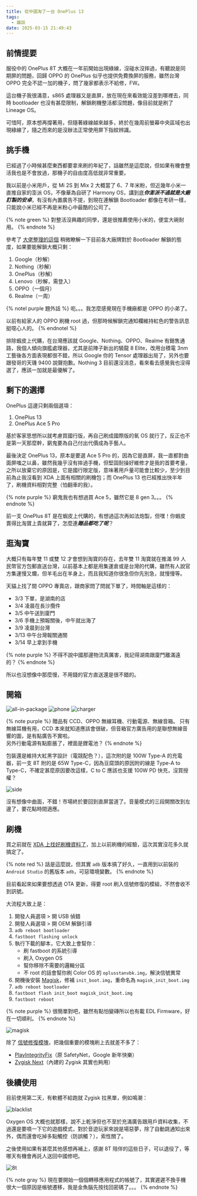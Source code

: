 ```yaml
---
title: 從中國淘了一台 OnePlus 13
tags:
  - 雜談
date: 2025-03-15 21:49:43
---
```



## 前情提要

服役中的 OnePlus 8T 大概在一年前開始出現綠線，沒碰水沒摔過，有聽說是同期屏的問題，回歸 OPPO 的 OnePlus 似乎也提供免費換屏的服務，雖然台灣 OPPO 完全不認一加的機子，問了幾家都表示不給修，FW。

這台機子我很滿意，s865 處理器又是直屏，放在現在來看效能沒差到哪裡去，同時 bootloader 也沒有甚麼限制，解鎖刷機整活都沒問題，像目前就是刷了 Lineage OS。

可惜阿，原本想再撐著用，但隨著綠線越來越多，終於在幾周前螢幕中央區域也出現綠線了，隨之而來的是沒辦法正常使用屏下指紋辨識。

## 挑手機

已經過了小時候甚麼東西都要拿來刷的年紀了，話雖然是這麼說，但如果有機會整活我也是不會放過，那機子的自由度高低就非常重要。

我以前是小米用戶，從 Mi 2S 到 Mix 2 大概當了 6、7 年米粉，但近幾年小米一直推自家的澎派 OS，不像華為自研了 Harmony OS，講到底***你澎派不過就是大廠訂製的安卓***，有沒有內置廣告不提，到現在連解鎖 Bootloader 都像在考研一樣，只能說小米已經不再是米粉心中最酷的公司了。

{% note green %}
對整活沒興趣的同學，還是很推薦使用小米的，便宜大碗耐用。
{% endnote %}

參考了 [大佬整理的這個](https://khwang9883.github.io/MobileModels/misc/bootloader-kernel-source.html) 稍微瞭解一下目前各大廠牌對於 Bootloader 解鎖的態度，如果要能解鎖大概只剩：

1. Google（秒解）
2. Nothing（秒解）
3. OnePlus（秒解）
4. Lenovo（秒解，需登入）
5. OPPO（一個月）
6. Realme（一周）

{% notel purple 題外話 %}
呃。。。我怎麼感覺現在手機廠都是 OPPO 的小弟了。

以前有給家人的 OPPO 刷機 root 過，但那時候解鎖完通知欄維持紅色的警告訊息挺噁心人的。
{% endnotel %}

排除蝦皮上代購，在台灣應該就 Google、Nothing、OPPO、Realme 有銷售通路，我個人傾向旗艦處理器，尤其是前陣子新出的驍龍 8 Elite，改用台積電 3nm 工藝後各方面表現都很不錯，所以 Google 你的 Tensor 處理器出局了，另外也要跟發哥的天璣 9400 說聲抱歉。Nothing 3 目前還沒消息，看來看去感覺我也沒得選了，應該一加就是最優解了。

## 剩下的選擇

OnePlus 這邊只剩兩個選項：

1. OnePlus 13
2. OnePlus Ace 5 Pro

基於客家思想所以就考慮買國行版，再自己刷成國際版的氧 OS 就行了，反正也不是第一天那麼幹，窮鬼要為自己付出代價成為手藝人。

最後決定 OnePlus 13，原本是要選 Ace 5 Pro 的，因為它是直屏，我一直都對曲面屏嗤之以鼻，雖然我幾乎沒有摔過手機，但堅固耐操好維修才是我的首要考量，之所以放棄它的原因是，它是國行限定版，意味著用戶量可能會比較少，至少到目前為止我沒看到 XDA 上面有相關的刷機包；而 OnePlus 13 也已經推出快半年了，刷機資料相對完整（怕翻車的我）。

{% note purple %}
窮鬼我也有想過買 Ace 5，雖然它是 8 gen 3。。。
{% endnote %}

前一支 OnePlus 8T 是在蝦皮上代購的，有想過這次再如法炮製，但嘿！你蝦皮賣得比淘寶上貴就算了，怎麼連***贈品都吃了呢***？

## 逛淘寶

大概只有每年雙 11 或雙 12 才會想到淘寶的存在，去年雙 11 淘寶就在推滿 99 人民幣官方包郵直送台灣，以前基本上都是用集運倉或是台灣的代購，雖然有人說官方集運慢又爛，但羊毛出在羊身上，而且我知道你很急但你先別急，就慢慢等。

天貓上找了間 OPPO 專賣店，跟商家問了問就下單了，時間軸是這樣的：

- 3/3 下單，是湖南的店
- 3/4 凌晨在長沙攬件
- 3/5 中午送到廈門
- 3/6 手機上預報關後，中午就出海了
- 3/9 凌晨到台灣
- 3/13 中午台灣報關通關
- 3/14 早上拿到手機

{% note purple %}
不得不說中國那邊物流真厲害，我記得湖南跟廈門離滿遠的？
{% endnote %}

所以也沒想像中那麼慢，不用錢的官方直送還是很不錯的。

## 開箱

![all-in-package](images/從中國淘了一台-Oneplus-13/1.jpg?500x)
![phone](images/從中國淘了一台-Oneplus-13/2.jpg?500x)
![charger](images/從中國淘了一台-Oneplus-13/3.jpg?500x)

{% note purple %}
贈品有 CCD、OPPO 無線耳機、行動電源、無線音箱。
只有無線耳機有用，CCD 本來就知道應該會很破，但音箱官方廣告用的是聯想無線音響的圖，是有點廣告不實啦。<br>
另外行動電源有點膨脹了，裡面是鋰電池？
{% endnote %}

包裝還是維持大紅黑字設計（電競配色？），這次附的是 100W Type-A 的充電器，前一支 8T 附的是 65W Type-C，因為豆腐頭的原因附的線是 Type-A to Type-C，不確定甚麼原因要改這樣，C to C 應該也支援 100W PD 快充，沒買授權？

![side](images/從中國淘了一台-Oneplus-13/4.jpg?500x)

沒有想像中曲面，不錯！市場終於要回到直屏當道了。音量模式的三段開關改到左邊了，要花點時間適應。

## 刷機

買之前就在 [XDA 上找好刷機資料了](https://xdaforums.com/t/pjz110-10-mars-coloros-to-oxygenos-stable-na-405-glo-eu-in-602.4707431/)，加上以前刷機的經驗，這次其實沒花多久就搞定了。

{% note red %}
話是這麼說，但其實 `adb` 版本搞了好久，一直用到以前裝的 `Android Studio` 的舊版本 `adb`，可惡環境變數。
{% endnote %}

目前看起來如果要想透過 OTA 更新，得要 root 刷入信號修復的模組，不然會收不到訊號。

大流程大致上是：

1. 開發人員選項 > 開 USB 偵錯
2. 開發人員選項 > 開 OEM 解鎖引導
3. `adb reboot bootloader`
4. `fastboot flashing unlock`
5. 執行下載的腳本，它大致上會幫你：
    - 刷 fastboot 的系統引導
    - 刷入 Oxygen OS
    - 幫你移除不需要的邏輯分區
    - 不 root 的話會幫你刷 Color OS 的 `oplusstanvbk.img`，解決信號異常
6. 開機後安裝 [Magisk](https://github.com/topjohnwu/Magisk)，修補 `init_boot.img`，重命名為 `magisk_init_boot.img`
7. `adb reboot bootloader`
8. `fastboot flash init_boot magisk_init_boot.img`
9. `fastboot reboot`

{% note purple %}
很簡單對吧，雖然有點怕變磚所以也有載 EDL Firmware，好在一切順利。
{% endnote %}

![magisk](images/從中國淘了一台-Oneplus-13/5.jpg?x500)

除了 [信號修復模塊](https://github.com/K58/fix-signal-oneplus13)，把幾個重要的模塊刷上去就差不多了：

- [PlayIntegrityFix](https://github.com/chiteroman/PlayIntegrityFix)（原 SafetyNet，Google 新年快樂）
- [Zygisk Next](https://github.com/Dr-TSNG/ZygiskNext)（內建的 Zygisk 其實也夠用）

## 後續使用

目前使用第二天，有軟體不給跑就 Zygisk 拉黑單，例如鳴潮：

![blacklist](images/從中國淘了一台-Oneplus-13/6.jpg?x500)

Oxygen OS 大概也就那樣，說不上乾淨但也不至於充滿廣告跟用戶資料收集，不過還是要噴一下它的遊戲模式，對於音遊玩家來說是場惡夢，除了自動跳通知出來外，偶而還會吃掉多點觸控（防誤觸？），索性關了。

之後使用如果有甚麼其他感想再補上，感謝 8T 陪伴的這些日子，可以退役了，等哪天有機會再託人送回中國修吧。

![8t](images/從中國淘了一台-Oneplus-13/7.jpg?x500)

{% note gray %}
現在要開始一個個轉移應用程式的帳號了，其實遲遲不換手機很大一個原因是帳號遷移，我是金魚腦先按找回密碼了。。。
{% endnote %}
